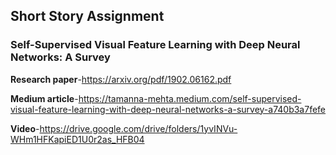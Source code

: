 
## Short Story Assignment

### Self-Supervised Visual Feature Learning with Deep Neural Networks: A Survey

**Research paper**-https://arxiv.org/pdf/1902.06162.pdf

**Medium article**-https://tamanna-mehta.medium.com/self-supervised-visual-feature-learning-with-deep-neural-networks-a-survey-a740b3a7fefe

**Video**-https://drive.google.com/drive/folders/1yvINVu-WHm1HFKapiED1U0r2as_HFB04
